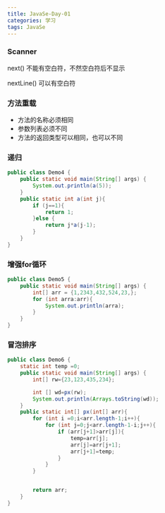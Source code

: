 ```yaml
---
title: JavaSe-Day-01
categories: 学习
tags: JavaSe
---
```


### Scanner

next() 不能有空白符，不然空白符后不显示

nextLine() 可以有空白符

### 方法重载

- 方法的名称必须相同
- 参数列表必须不同
- 方法的返回类型可以相同，也可以不同

### 递归

```java
public class Demo4 {
    public static void main(String[] args) {
        System.out.println(a(5));
    }
    public static int a(int j){
        if (j==1){
            return 1;
        }else {
            return j*a(j-1);
        }
    }
}
```

### 增强for循环

```java
public class Demo5 {
    public static void main(String[] args) {
        int[] arr = {1,2343,432,524,23,};
        for (int arra:arr){
            System.out.println(arra);
        }
    }
}
```

### 冒泡排序

```java
public class Demo6 {
    static int temp =0;
    public static void main(String[] args) {
        int[] rw={23,123,435,234};

        int [] wd=px(rw);
        System.out.println(Arrays.toString(wd));
    }
    public static int[] px(int[] arr){
        for (int i =0;i<arr.length-1;i++){
            for (int j=0;j<arr.length-1-i;j++){
                if (arr[j+1]>arr[j]){
                    temp=arr[j];
                    arr[j]=arr[j+1];
                    arr[j+1]=temp;
                }
            }
        }


        return arr;
    }
}
```

